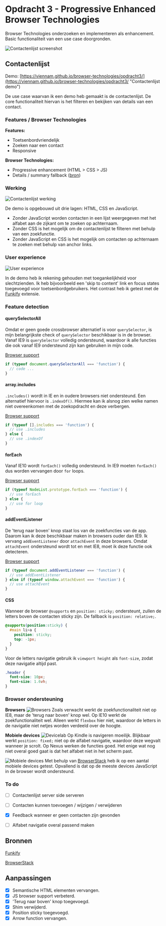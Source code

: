 # Opdracht 3 - Progressive Enhanced Browser Technologies
Browser Technologies onderzoeken en implementeren als enhancement. Basic functionaliteit van een use case doorgronden.

![Contactenlijst screenshot](images/screenshot.png)

## Contactenlijst
Demo: [https://viennam.github.io/browser-technologies/opdracht3/](https://viennam.github.io/browser-technologies/opdracht3/ "Contactenlijst demo")

De use case waarvan ik een demo heb gemaakt is de contactenlijst. De core functionaliteit hiervan is het filteren en bekijken van details van een contact.

### Features / Browser Technologies

**Features:**
- Toetsenbordvriendelijk
- Zoeken naar een contact
- Responsive


**Browser Technologies:**
- Progressive enhancement (HTML > CSS > JS)
- Details / summary fallback ([bron](https://github.com/tyleruebele/details-shim))

### Werking

![Contactenlijst werking](images/werking.png)

De demo is opgebouwd uit drie lagen: HTML, CSS en JavaScript.

- Zonder JavaScript worden contacten in een lijst weergegeven met het alfabet aan de zijkant om te zoeken op achternaam.
- Zonder CSS is het mogelijk om de contactenlijst te filteren met behulp van een zoekfunctie. 
- Zonder JavaScript en CSS is het mogelijk om contacten op achternaam te zoeken met behulp van anchor links.

### User experience

![User experience](images/ux.png)

In de demo heb ik rekening gehouden met toegankelijkheid voor slechtzienden. Ik heb bijvoorbeeld een 'skip to content' link en focus states toegevoegd voor toetsenbordgebruikers. Het contrast heb ik getest met de [Funkify](http://www.funkify.org/) extensie.

### Feature detection

#### querySelectorAll

Omdat er geen goede crossbrowser alternatief is voor `querySelector`, is mijn belangrijkste check of `querySelector` beschikbaar is in de browser. 
Vanaf IE9 is `querySelector` volledig ondersteund, waardoor ik alle functies die ook vanaf IE9 ondersteund zijn kan gebruiken in mijn code.

[Browser support](https://caniuse.com/#search=queryselector)

```javascript
if (typeof document.querySelectorAll === 'function') {
  // code ...
}
```

#### array.includes

`.includes()` wordt in IE en in oudere browsers niet ondersteund. Een alternatief hiervoor is `.indexOf()`. Hiermee kan ik alsnog zien welke namen niet overeenkomen met de zoekopdracht en deze verbergen.

[Browser support](https://caniuse.com/#search=includes)

```javascript
if (typeof [].includes === 'function') { 
  // use .includes
} else {
  // use .indexOf
}
```
#### forEach

Vanaf IE10 wordt `forEach()` volledig ondersteund. In IE9 moeten `forEach()` dus worden vervangen door `for` loops. 

[Browser support](https://caniuse.com/#search=foreach)

```javascript
if (typeof NodeList.prototype.forEach === 'function') { 
  // use forEach
} else {
  // use for loop
}
```

#### addEventListener

De 'terug naar boven' knop staat los van de zoekfuncties van de app. Daarom kan ik deze beschikbaar maken in browsers ouder dan IE9. Ik vervang `addEventListener` door `attachEvent` in deze browsers. Omdat `attachEvent` ondersteund wordt tot en met IE8, moet ik deze functie ook detecteren.

[Browser support](https://caniuse.com/#search=addeventlistener)

```javascript
if (typeof document.addEventListener === 'function') { 
  // use addEventListener
} else if (typeof window.attachEvent === 'function') {
  // use attachEvent
}

```
#### CSS 

Wanneer de browser `@supports` en `position: sticky;` ondersteunt, zullen de letters boven de contacten sticky zijn. De fallback is `position: relative;`.

```css
@supports(position:sticky) {
  #main li>a {
    position: sticky;
    top: -1px;
  }
}
```

Voor de letters navigatie gebruik ik `viewport height` als `font-size`, zodat deze navigatie altijd past.

```css
.header {
  font-size: 10px;
  font-size: 1.6vh;
}
```


### Browser ondersteuning

**Browsers**
![Browsers](images/browsers.png)
Zoals verwacht werkt de zoekfunctionaliteit niet op IE8, maar de 'terug naar boven' knop wel. Op IE10 werkt de zoekfunctionaliteit wel. Alleen werkt `flexbox` hier niet, waardoor de letters in de navigatie niet netjes worden verdeeld over de hoogte.

**Mobiele devices**
![Devicelab](images/devicelab.png)
Op Kindle is navigeren moeilijk. Blijkbaar werkt `position: fixed;` niet op de alfabet navigatie, waardoor deze wegvalt wanneer je scrolt. Op Nexus werken de functies goed. Het enige wat nog niet overal goed gaat is dat het alfabet niet in het scherm past.

![Mobiele devices](images/mobiel.png)
Met behulp van [BrowserStack](https://www.browserstack.com/) heb ik op een aantal mobiele devices getest. Opvallend is dat op de meeste devices JavaScript in de browser wordt ondersteund.

### To do
- [ ] Contactenlijst server side serveren
- [ ] Contacten kunnen toevoegen / wijzigen / verwijderen
- [x] Feedback wanneer er geen contacten zijn gevonden
- [ ] Alfabet navigatie overal passend maken


## Bronnen


[Funkify](http://www.funkify.org/)

[BrowserStack](https://www.browserstack.com/)

## Aanpassingen
- [x] Semantische HTML elementen vervangen.
- [x] JS browser support verbeterd.
- [x] 'Terug naar boven' knop toegevoegd.
- [x] Shim verwijderd.
- [x] Position sticky toegevoegd.
- [x] Arrow function vervangen.